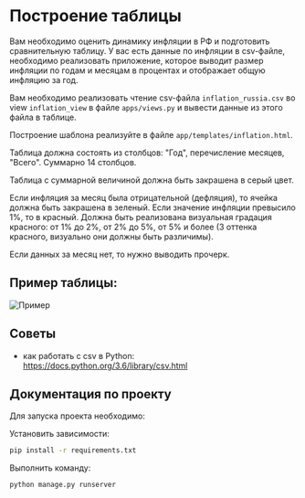 # Построение таблицы

Вам необходимо оценить динамику инфляции в РФ и подготовить сравнительную таблицу. 
У вас есть данные по инфляции в csv-файле, необходимо реализовать приложение, 
которое выводит размер инфляции по годам и месяцам в процентах и отображает 
общую инфляцию за год.

Вам необходимо реализовать чтение csv-файла `inflation_russia.csv` 
во view `inflation_view` в файле `apps/views.py` и вывести данные 
из этого файла в таблице.

Построение шаблона реализуйте в файле `app/templates/inflation.html`.

Таблица должна состоять из столбцов: "Год", перечисление месяцев, "Всего". 
Суммарно 14 столбцов.

Таблица с суммарной величиной должна быть закрашена в серый цвет.

Если инфляция за месяц была отрицательной (дефляция), то ячейка должна быть 
закрашена в зеленый. Если значение инфляции превысило 1%, то в красный. 
Должна быть реализована визуальная градация красного: от 1% до 2%, от 2% 
до 5%, от 5% и более (3 оттенка красного, визуально они должны быть различимы).

Если данных за месяц нет, то нужно выводить прочерк.

## Пример таблицы:

![Пример](./example.png)

## Советы

- как работать с csv в Python: https://docs.python.org/3.6/library/csv.html

## Документация по проекту

Для запуска проекта необходимо:

Установить зависимости:

```bash
pip install -r requirements.txt
```

Выполнить команду:

```bash
python manage.py runserver
```
